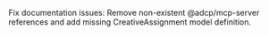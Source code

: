 ---
---

Fix documentation issues: Remove non-existent @adcp/mcp-server references and add missing CreativeAssignment model definition.
